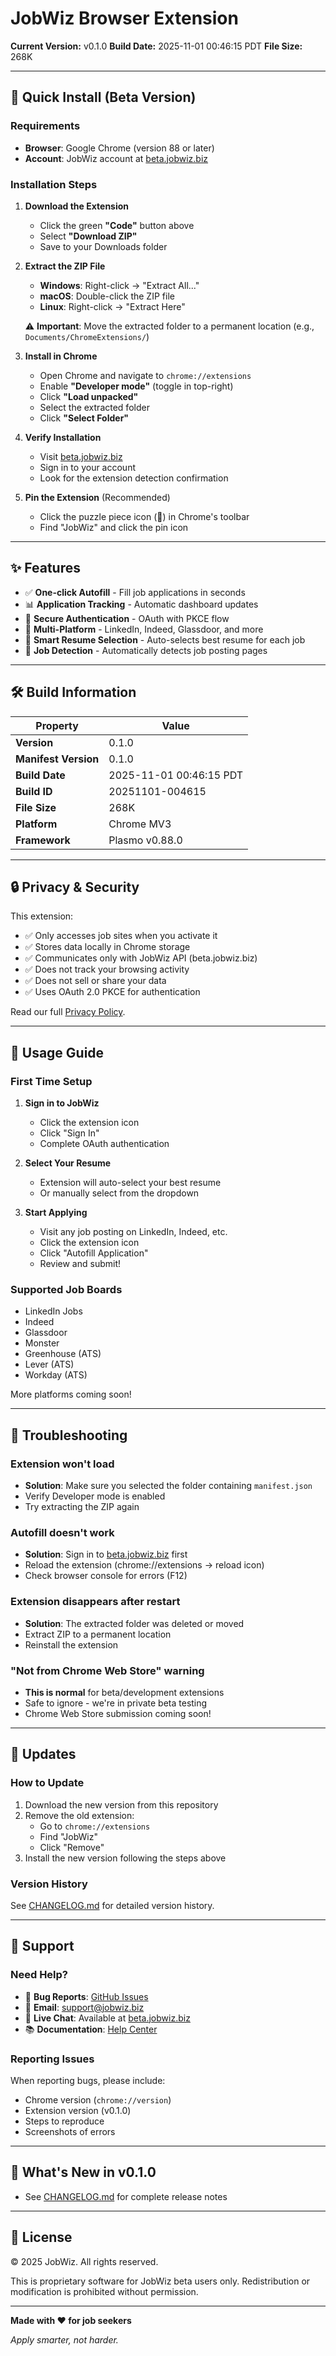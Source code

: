 # JobWiz Browser Extension

**Current Version:** v0.1.0
**Build Date:** 2025-11-01 00:46:15 PDT
**File Size:** 268K

---

## 🚀 Quick Install (Beta Version)

### Requirements
- **Browser**: Google Chrome (version 88 or later)
- **Account**: JobWiz account at [beta.jobwiz.biz](https://beta.jobwiz.biz)

### Installation Steps

1. **Download the Extension**
   - Click the green **"Code"** button above
   - Select **"Download ZIP"**
   - Save to your Downloads folder

2. **Extract the ZIP File**
   - **Windows**: Right-click → "Extract All..."
   - **macOS**: Double-click the ZIP file
   - **Linux**: Right-click → "Extract Here"

   ⚠️ **Important**: Move the extracted folder to a permanent location (e.g., `Documents/ChromeExtensions/`)

3. **Install in Chrome**
   - Open Chrome and navigate to `chrome://extensions`
   - Enable **"Developer mode"** (toggle in top-right)
   - Click **"Load unpacked"**
   - Select the extracted folder
   - Click **"Select Folder"**

4. **Verify Installation**
   - Visit [beta.jobwiz.biz](https://beta.jobwiz.biz)
   - Sign in to your account
   - Look for the extension detection confirmation

5. **Pin the Extension** (Recommended)
   - Click the puzzle piece icon (🧩) in Chrome's toolbar
   - Find "JobWiz" and click the pin icon

---

## ✨ Features

- ✅ **One-click Autofill** - Fill job applications in seconds
- 📊 **Application Tracking** - Automatic dashboard updates
- 🔐 **Secure Authentication** - OAuth with PKCE flow
- 🎯 **Multi-Platform** - LinkedIn, Indeed, Glassdoor, and more
- 🚀 **Smart Resume Selection** - Auto-selects best resume for each job
- 📝 **Job Detection** - Automatically detects job posting pages

---

## 🛠️ Build Information

| Property | Value |
|----------|-------|
| **Version** | 0.1.0 |
| **Manifest Version** | 0.1.0 |
| **Build Date** | 2025-11-01 00:46:15 PDT |
| **Build ID** | 20251101-004615 |
| **File Size** | 268K |
| **Platform** | Chrome MV3 |
| **Framework** | Plasmo v0.88.0 |

---

## 🔒 Privacy & Security

This extension:
- ✅ Only accesses job sites when you activate it
- ✅ Stores data locally in Chrome storage
- ✅ Communicates only with JobWiz API (beta.jobwiz.biz)
- ✅ Does not track your browsing activity
- ✅ Does not sell or share your data
- ✅ Uses OAuth 2.0 PKCE for authentication

Read our full [Privacy Policy](https://beta.jobwiz.biz/privacy).

---

## 📖 Usage Guide

### First Time Setup

1. **Sign in to JobWiz**
   - Click the extension icon
   - Click "Sign In"
   - Complete OAuth authentication

2. **Select Your Resume**
   - Extension will auto-select your best resume
   - Or manually select from the dropdown

3. **Start Applying**
   - Visit any job posting on LinkedIn, Indeed, etc.
   - Click the extension icon
   - Click "Autofill Application"
   - Review and submit!

### Supported Job Boards

- LinkedIn Jobs
- Indeed
- Glassdoor
- Monster
- Greenhouse (ATS)
- Lever (ATS)
- Workday (ATS)

More platforms coming soon!

---

## 🐛 Troubleshooting

### Extension won't load
- **Solution**: Make sure you selected the folder containing `manifest.json`
- Verify Developer mode is enabled
- Try extracting the ZIP again

### Autofill doesn't work
- **Solution**: Sign in to [beta.jobwiz.biz](https://beta.jobwiz.biz) first
- Reload the extension (chrome://extensions → reload icon)
- Check browser console for errors (F12)

### Extension disappears after restart
- **Solution**: The extracted folder was deleted or moved
- Extract ZIP to a permanent location
- Reinstall the extension

### "Not from Chrome Web Store" warning
- **This is normal** for beta/development extensions
- Safe to ignore - we're in private beta testing
- Chrome Web Store submission coming soon!

---

## 🔄 Updates

### How to Update

1. Download the new version from this repository
2. Remove the old extension:
   - Go to `chrome://extensions`
   - Find "JobWiz"
   - Click "Remove"
3. Install the new version following the steps above

### Version History

See [CHANGELOG.md](./CHANGELOG.md) for detailed version history.

---

## 💬 Support

### Need Help?

- 🐛 **Bug Reports**: [GitHub Issues](https://github.com/saneshark/jobwiz-extension/issues)
- 📧 **Email**: support@jobwiz.biz
- 💬 **Live Chat**: Available at [beta.jobwiz.biz](https://beta.jobwiz.biz)
- 📚 **Documentation**: [Help Center](https://beta.jobwiz.biz/help)

### Reporting Issues

When reporting bugs, please include:
- Chrome version (`chrome://version`)
- Extension version (v0.1.0)
- Steps to reproduce
- Screenshots of errors

---

## 🚀 What's New in v0.1.0

- See [CHANGELOG.md](./CHANGELOG.md) for complete release notes

---

## 📜 License

© 2025 JobWiz. All rights reserved.

This is proprietary software for JobWiz beta users only.
Redistribution or modification is prohibited without permission.

---

**Made with ❤️ for job seekers**

*Apply smarter, not harder.*

